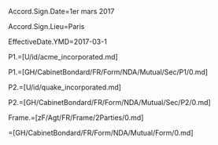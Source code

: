 Accord.Sign.Date=1er mars 2017

Accord.Sign.Lieu=Paris

EffectiveDate.YMD=2017-03-1

P1.=[U/id/acme_incorporated.md]

P1.=[GH/CabinetBondard/FR/Form/NDA/Mutual/Sec/P1/0.md]

P2.=[U/id/quake_incorporated.md]

P2.=[GH/CabinetBondard/FR/Form/NDA/Mutual/Sec/P2/0.md]

Frame.=[zF/Agt/FR/Frame/2Parties/0.md]

=[GH/CabinetBondard/FR/Form/NDA/Mutual/Form/0.md]  
